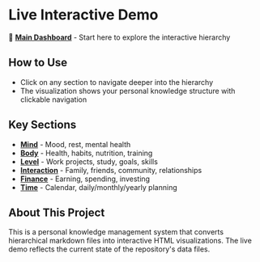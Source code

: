 # Live Interactive Demo

🔗 **[Main Dashboard](https://raw.githack.com/zomorodiyan/graph/main/html/main.html)** - Start here to explore the interactive hierarchy

## How to Use
- Click on any section to navigate deeper into the hierarchy
- The visualization shows your personal knowledge structure with clickable navigation

## Key Sections
- **[Mind](https://raw.githack.com/zomorodiyan/graph/main/html/mind.html)** - Mood, rest, mental health
- **[Body](https://raw.githack.com/zomorodiyan/graph/main/html/body.html)** - Health, habits, nutrition, training
- **[Level](https://raw.githack.com/zomorodiyan/graph/main/html/level.html)** - Work projects, study, goals, skills
- **[Interaction](https://raw.githack.com/zomorodiyan/graph/main/html/interaction.html)** - Family, friends, community, relationships
- **[Finance](https://raw.githack.com/zomorodiyan/graph/main/html/finance.html)** - Earning, spending, investing
- **[Time](https://raw.githack.com/zomorodiyan/graph/main/html/time.html)** - Calendar, daily/monthly/yearly planning

## About This Project
This is a personal knowledge management system that converts hierarchical markdown files into interactive HTML visualizations. The live demo reflects the current state of the repository's data files.